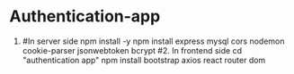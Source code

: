 # Authentication-app
1. #In server side
npm install -y
npm install express mysql cors nodemon cookie-parser jsonwebtoken bcrypt
#2. In frontend side
cd "authentication app"
npm install bootstrap axios react router dom

